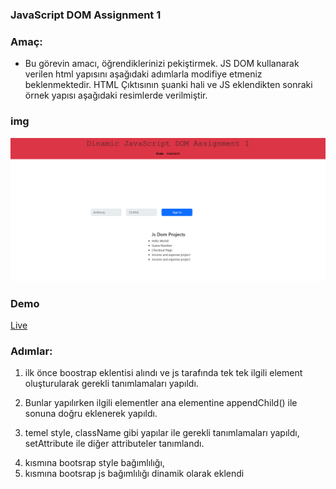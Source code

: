### JavaScript DOM Assignment 1

### Amaç:

- Bu görevin amacı, öğrendiklerinizi pekiştirmek. JS DOM kullanarak verilen html yapısını aşağıdaki adımlarla modifiye etmeniz beklenmektedir. HTML Çıktısının şuanki hali ve JS eklendikten sonraki örnek yapısı aşağıdaki resimlerde verilmiştir.

### img
![Before](./image.png)

### Demo
[Live](https://anthonyins.github.io/js-dom-ass1/)

### Adımlar:


1. ilk önce boostrap eklentisi alındı ve js tarafında tek tek ilgili element oluşturularak gerekli tanımlamaları yapıldı.

2. Bunlar yapılırken ilgili elementler ana elementine appendChild() ile sonuna doğru eklenerek yapıldı. 
 
3. temel style, className gibi yapılar ile gerekli tanımlamaları yapıldı, setAttribute ile diğer attributeler tanımlandı.

4. <head> kısmına bootsrap style bağımlılığı,

5. <body> kısmına bootsrap js bağımlılığı dinamik olarak eklendi
